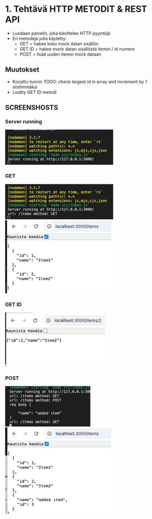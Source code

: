 # 1. Tehtävä HTTP METODIT & REST API

- Luodaan palvelin, joka käsittelee HTTP pyyntöjä
- Eri metodeja joita käytetty:
  - GET = hakee koko mock datan sisällön
  - GET ID = hakee mock datan sisällöstä itemin / id numero
  - POST = lisää uuden itemin mock dataan

## Muutokset

- Korjattu tunnin TODO: check largest id in array and increment by 1 siistimmäksi
- Lisätty GET ID metodi

## SCREENSHOSTS

### Server running

![Server running](ss/1.png)

### GET

![GET res](ss/2.png)
![GET](ss/3.png)

### GET ID

![GET ID](ss/ss2.png)

### POST

![PUT 1](ss/4.png)
![PUT 2](ss/5.png)
